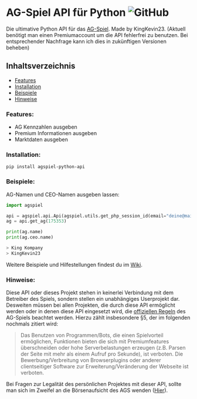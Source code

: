 # AG-Spiel API für Python ![GitHub](https://img.shields.io/github/license/KingKevin23/agspiel-python-api)

Die ultimative Python API für das [AG-Spiel](http://www.ag-spiel.de/?bonus=83275). Made by KingKevin23. (Aktuell benötigt man einen Premiumaccount um die API fehlerfrei zu benutzen. Bei entsprechender Nachfrage kann ich dies in zukünftigen Versionen beheben)

## Inhaltsverzeichnis

* [Features](#features)
* [Installation](#installation) 
* [Beispiele](#beispiele) 
* [Hinweise](#hinweise)

### Features:

* AG Kennzahlen ausgeben
* Premium Informationen ausgeben
* Marktdaten ausgeben

### Installation:

`pip install agspiel-python-api`

### Beispiele:

AG-Namen und CEO-Namen ausgeben lassen:

```python
import agspiel

api = agspiel.api.Api(agspiel.utils.get_php_session_id(email="deine@mail.de", password="DeinPasswort"))
ag = api.get_ag(175353)

print(ag.name)
print(ag.ceo.name)

> King Kompany
> KingKevin23
```

Weitere Beispiele und Hilfestellungen findest du im [Wiki](https://github.com/KingKevin23/agspiel-python-api/wiki).

### Hinweise:

Diese API oder dieses Projekt stehen in keinerlei Verbindung mit dem Betreiber des Spiels, sondern stellen ein
unabhängiges Userprojekt dar. Desweiten müssen bei allen Projekten, die durch diese API ermöglicht werden oder in denen
diese API eingesetzt wird, die [offiziellen Regeln](https://www.ag-spiel.de/index.php?section=regeln) des AG-Spiels 
beachtet werden. Hierzu zählt insbesondere §5, der im folgenden nochmals zitiert wird:

> Das Benutzen von Programmen/Bots, die einen Spielvorteil ermöglichen, Funktionen bieten die sich mit Premiumfeatures 
> überschneiden oder hohe Serverbelastungen erzeugen (z.B. Parsen der Seite mit mehr als einem Aufruf pro Sekunde), 
> ist verboten. Die Bewerbung/Verbreitung von Browserplugins oder anderer clientseitiger Software zur 
> Erweiterung/Veränderung der Webseite ist verboten.

Bei Fragen zur Legalität des persönlichen Projektes mit dieser API, sollte man sich im Zweifel an die Börsenaufsicht des
AGS wenden ([Hier](https://www.ag-spiel.de/index.php?section=support)).
